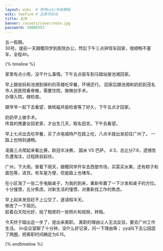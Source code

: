 ```yaml
---
layout: wiki  # 使用wiki布局模板
wiki: twofive # 这是项目名
title: 五月 - 
banner: /assets/cover/note.jpg
password: 10080353
---
```


五一假期。  
30号，提前一天跟樱同学到医院办公，然后下午三点钟驾车回家，很顺畅不塞车，全程4h。

{% timeline %}

<!-- node 2025.05.01 -->
家里有点小雨，没干什么事情。下午五点驱车到马踏站接池湘回家。

<!-- node 2025.05.02 -->
早上跟爸妈和池湘到保利的茶楼吃早餐，环境还行。
回家后跟池湘和奶奶到茂名市人民医院看脊椎，需要住院，做微创手术。  
办理入院，做检查。

<!-- node 2025.05.03 -->
跟爷爷一起下去看望，做核磁共振检查等了好久，下午五点才回家。

<!-- node 2025.05.04 -->
奶奶早上做手术。  
传昌的携妻女回老家，才出生几天，取名田言。下午去看望。

<!-- node 2025.05.05 -->
早上七点出去吃早餐，买了点电城特产在路上吃，八点半就出发前往广州了。
一路上也特别通畅。

<!-- node 2025.05.07 -->
凌晨三点爬起来看比赛，欧冠半决赛， 国米 VS 巴萨。
4:3，总比分7:6，遗憾吿负遭淘汰，过程跌宕起伏。

<!-- node 2025.05.10 -->
广州，下大雨，冒着下雨天，跟樱同学开车去西塱市场，买菜买水果，还有粽子和面包等，进货。有车是方便，但是路上也堵车。  

<!-- node 2025.05.11 -->
在小区淘了一张二手电脑桌子，为我的到来，重新布置了一下沙发和桌子的方位。
十分憧憬，五分焦虑。对新生活的憧憬，对重新找工作的焦虑。

<!-- node 2025.05.14 -->
早上起床发现赶不上公交了，遂请假半天。  
修改了一下简历。  
趁着白天阳光好，拍了租房的一些照片和视频，转租。

<!-- node 2025.05.19 -->
今天终于踏出这一步了，提出来离职。
离职的理由让人无法反驳，要去广州工作生活。
lin会议室聊了十分钟，没什么好记录，问一下理由等；
yyq叫下去公园逛了两圈，把离职时间确定为6.15。

<!-- node 2025.05.20 -->

{% endtimeline %}


